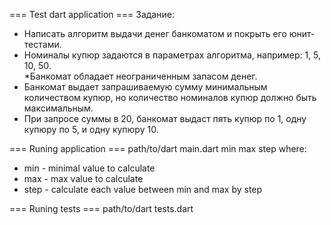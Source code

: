 === Test dart application ===
Задание:<br>
* Написать алгоритм выдачи денег банкоматом и покрыть его юнит-тестами.<br>
* Номиналы купюр задаются в параметрах алгоритма, например: 1, 5, 10, 50.<br>
*Банкомат обладает неограниченным запасом денег.<br>
* Банкомат выдает запрашиваемую сумму минимальным количеством купюр, но количество 
номиналов купюр должно быть максимальным.<br>
* При запросе суммы в 20, банкомат выдаст пять купюр по 1, одну купюру по 5, и одну купюру 10.<br>


=== Runing application ===
path/to/dart main.dart min max step
where: 
* min - minimal value to calculate
* max - max value to calculate
* step - calculate each value between min and max by step

=== Runing tests ===
path/to/dart tests.dart
